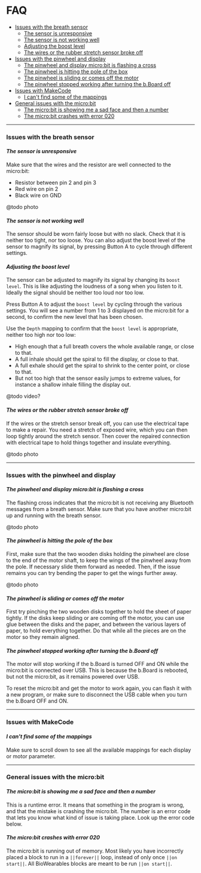 # FAQ

- [Issues with the breath sensor](#issues-with-the-breath-sensor)
  - [The sensor is unresponsive](#the-sensor-is-unresponsive)
  - [The sensor is not working well](#the-sensor-is-not-working-well)
  - [Adjusting the boost level](#adjusting-the-boost-level)
  - [The wires or the rubber stretch sensor broke off](#the-wires-or-the-rubber-stretch-sensor-broke-off)
- [Issues with the pinwheel and display](#issues-with-the-pinwheel-and-display)
  - [The pinwheel and display micro:bit is flashing a cross](#the-pinwheel-and-display-microbit-is-flashing-a-cross)
  - [The pinwheel is hitting the pole of the box](#the-pinwheel-is-hitting-the-pole-of-the-box)
  - [The pinwheel is sliding or comes off the motor](#the-pinwheel-is-sliding-or-comes-off-the-motor)
  - [The pinwheel stopped working after turning the b.Board off](#the-pinwheel-stopped-working-after-turning-the-bboard-off)
- [Issues with MakeCode](#issues-with-makecode)
    - [I can't find some of the mappings](#i-cant-find-some-of-the-mappings)
- [General issues with the micro:bit](#general-issues-with-the-microbit)
  - [The micro:bit is showing me a sad face and then a number](#the-microbit-is-showing-me-a-sad-face-and-then-a-number)
  - [The micro:bit crashes with error 020](#the-microbit-crashes-with-error-020)

----

### Issues with the breath sensor

#### *The sensor is unresponsive*

Make sure that the wires and the resistor are well connected to the micro:bit:

- Resistor between pin 2 and pin 3
- Red wire on pin 2
- Black wire on GND

@todo photo

#### *The sensor is not working well*

The sensor should be worn fairly loose but with no slack. Check that it is neither too tight, nor too loose. You can also adjust the boost level of the sensor to magnify its signal, by pressing Button A to cycle through different settings.

#### *Adjusting the boost level*

The sensor can be adjusted to magnify its signal by changing its `boost level`. This is like adjusting the loudness of a song when you listen to it. Ideally the signal should be neither too loud nor too low.

Press Button A to adjust the `boost level` by cycling through the various settings. You will see a number from 1 to 3 displayed on the micro:bit for a second, to confirm the new level that has been chosen.

Use the `Depth` mapping to confirm that the `boost level` is appropriate, neither too high nor too low:

- High enough that a full breath covers the whole available range, or close to that.
- A full inhale should get the spiral to fill the display, or close to that.
- A full exhale should get the spiral to shrink to the center point, or close to that.
- But not too high that the sensor easily jumps to extreme values, for instance a shallow inhale filling the display out.

@todo video?

#### *The wires or the rubber stretch sensor broke off*

If the wires or the stretch sensor break off, you can use the electrical tape to make a repair. You need a stretch of exposed wire, which you can then loop tightly around the stretch sensor. Then cover the repaired connection with electrical tape to hold things together and insulate everything.

@todo photo

----

### Issues with the pinwheel and display

#### *The pinwheel and display micro:bit is flashing a cross*

The flashing cross indicates that the micro:bit is not receiving any Bluetooth messages from a breath sensor. Make sure that you have another micro:bit up and running with the breath sensor.

@todo photo

#### *The pinwheel is hitting the pole of the box*

First, make sure that the two wooden disks holding the pinwheel are close to the end of the motor shaft, to keep the wings of the pinwheel away from the pole. If necessary slide them forward as needed. Then, if the issue remains you can try bending the paper to get the wings further away.

@todo photo

#### *The pinwheel is sliding or comes off the motor*

First try pinching the two wooden disks together to hold the sheet of paper tightly. If the disks keep sliding or are coming off the motor, you can use glue between the disks and the paper, and between the various layers of paper, to hold everything together. Do that while all the pieces are on the motor so they remain aligned.

#### *The pinwheel stopped working after turning the b.Board off*

The motor will stop working if the b.Board is turned OFF and ON while the micro:bit is connected over USB. This is because the b.Board is rebooted, but not the micro:bit, as it remains powered over USB.

To reset the micro:bit and get the motor to work again, you can flash it with a new program, or make sure to disconnect the USB cable when you turn the b.Board OFF and ON.

----

### Issues with MakeCode

#### *I can't find some of the mappings*

Make sure to scroll down to see all the available mappings for each display or motor parameter.

----

### General issues with the micro:bit

#### *The micro:bit is showing me a sad face and then a number*

This is a runtime error. It means that something in the program is wrong, and that the mistake is crashing the micro:bit. The number is an error code that lets you know what kind of issue is taking place. Look up the error code below.

#### *The micro:bit crashes with error 020*

The micro:bit is running out of memory. Most likely you have incorrectly placed a block to run in a `||forever||` loop, instead of only once `||on start||`. All BioWearables blocks are meant to be run `||on start||`.
